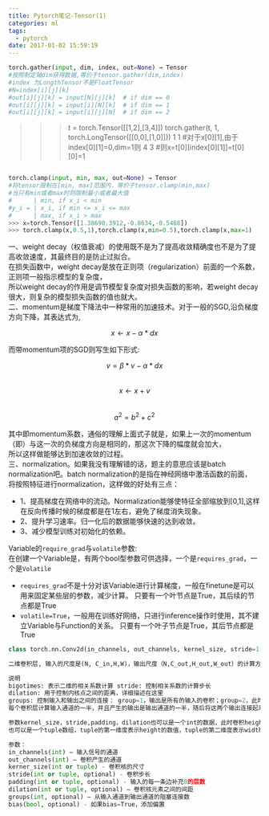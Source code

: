 ```yaml
---
title: Pytorch笔记-Tensor(1)
categories: ml 
tags:
  - pytorch
date: 2017-01-02 15:59:19
---
```



```python
torch.gather(input, dim, index, out=None) → Tensor
#按照制定轴dim获得数据,等价于tensor.gather(dim,index)
#index 为LongthTensor不是FloatTensor
#N=index[i][j][k]
#out[i][j][k] = input[N][j][k]  # if dim == 0
#out[i][j][k] = input[i][N][k]  # if dim == 1
#out[i][j][k] = input[i][j][N]  # if dim == 2

```
>>> t = torch.Tensor([[1,2],[3,4]])
>>> torch.gather(t, 1, torch.LongTensor([[0,0],[1,0]]))
>>> 1  1  #对于x[0][1],由于index[0][1]=0,dim=1则
>>> 4  3  #则x=t[0][index[0][1]]=t[0][0]=1
```
```



```python
torch.clamp(input, min, max, out=None) → Tensor
#将tensor限制在[min, max]范围内，等价于tensor.clamp(min,max)
#当只有min或者max时则限制最小或者最大值
#      | min, if x_i < min
#y_i = | x_i, if min <= x_i <= max
#      | max, if x_i > max
>>> x=torch.Tensor([1.38690.3912,-0.8634,-0.5468])
>>> torch.clamp(x,0.5,1),torch.clamp(x,min=0.5),torch.clamp(x,max=1)
```


一、weight decay（权值衰减）的使用既不是为了提高收敛精确度也不是为了提高收敛速度，其最终目的是防止过拟合。   
在损失函数中，weight decay是放在正则项（regularization）前面的一个系数，正则项一般指示模型的复杂度，  
所以weight decay的作用是调节模型复杂度对损失函数的影响，若weight decay很大，则复杂的模型损失函数的值也就大。    
二、momentum是梯度下降法中一种常用的加速技术。对于一般的SGD,沿负梯度方向下降，其表达式为,      

$$ x \leftarrow x-\alpha*dx $$

而带momentum项的SGD则写生如下形式:     

$$ v =\beta*v-\alpha*dx $$    
$$ x \leftarrow x+v $$    
$$ a^2=b^2+c^2 $$

其中即momentum系数，通俗的理解上面式子就是，如果上一次的momentum（即）与这一次的负梯度方向是相同的，那这次下降的幅度就会加大，    
所以这样做能够达到加速收敛的过程。    
三、normalization。如果我没有理解错的话，题主的意思应该是batch normalization吧。batch normalization的是指在神经网络中激活函数的前面，    
将按照特征进行normalization，这样做的好处有三点：    
* 1、提高梯度在网络中的流动。Normalization能够使特征全部缩放到[0,1],这样在反向传播时候的梯度都是在1左右，避免了梯度消失现象。   
* 2、提升学习速率。归一化后的数据能够快速的达到收敛。   
* 3、减少模型训练对初始化的依赖。




Variable的`require_grad`与`volatile`参数:    
在创建一个Variable是，有两个bool型参数可供选择，一个是`requires_grad`，一个是`Volatile`
* `requires_grad`不是十分对该Variable进行计算梯度，一般在finetune是可以用来固定某些层的参数，减少计算。
只要有一个叶节点是True，其后续的节点都是True
* `volatile=True`，一般用在训练好网络，只进行inference操作时使用，其不建立Variable与Function的关系。
只要有一个叶子节点是True，其后节点都是True



```python
class torch.nn.Conv2d(in_channels, out_channels, kernel_size, stride=1, padding=0, dilation=1, groups=1, bias=True)

二维卷积层, 输入的尺度是(N, C_in,H,W)，输出尺度（N,C_out,H_out,W_out）的计算方式：

说明
bigotimes: 表示二维的相关系数计算 stride: 控制相关系数的计算步长
dilation: 用于控制内核点之间的距离，详细描述在这里
groups: 控制输入和输出之间的连接： group=1，输出是所有的输入的卷积；group=2，此时相当于有并排的两个卷积层，
每个卷积层计算输入通道的一半，并且产生的输出是输出通道的一半，随后将这两个输出连接起来。

参数kernel_size，stride,padding，dilation也可以是一个int的数据，此时卷积height和width值相同;
也可以是一个tuple数组，tuple的第一维度表示height的数值，tuple的第二维度表示width的数值

参数：
in_channels(int) – 输入信号的通道
out_channels(int) – 卷积产生的通道
kerner_size(int or tuple) - 卷积核的尺寸
stride(int or tuple, optional) - 卷积步长
padding(int or tuple, optional) - 输入的每一条边补充0的层数
dilation(int or tuple, optional) – 卷积核元素之间的间距
groups(int, optional) – 从输入通道到输出通道的阻塞连接数
bias(bool, optional) - 如果bias=True，添加偏置
```